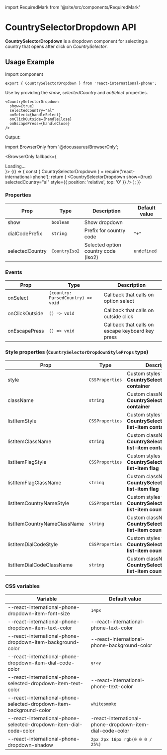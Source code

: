 import RequiredMark from '@site/src/components/RequiredMark'

# CountrySelectorDropdown API

**CountrySelectorDropdown** is a dropdown component for selecting a country that opens after click on _CountrySelector_.

## Usage Example

Import component

```tsx
export { CountrySelectorDropdown } from 'react-international-phone';
```

Use by providing the _show_, _selectedCountry_ and _onSelect_ properties.

```tsx
<CountrySelectorDropdown
  show={true}
  selectedCountry="al"
  onSelect={handleSelect}
  onClickOutside={handleClose}
  onEscapePress={handleClose}
/>
```

Output:

import BrowserOnly from '@docusaurus/BrowserOnly';

<BrowserOnly fallback={<div>Loading...</div>}>
{() => {
const { CountrySelectorDropdown } = require('react-international-phone');
return (
<CountrySelectorDropdown show={true} selectedCountry="al" style={{ position: 'relative', top: '0' }} />
);
}}
</BrowserOnly>

### Properties

| Prop                 | Type          | Description                         | Default value |
| -------------------- | ------------- | ----------------------------------- | ------------- |
| show <RequiredMark/> | `boolean`     | Show dropdown                       |               |
| dialCodePrefix       | `string`      | Prefix for country code             | `"+" `        |
| selectedCountry      | `CountryIso2` | Selected option country code (iso2) | `undefined`   |

### Events

| Prop           | Type                               | Description                                      |
| -------------- | ---------------------------------- | ------------------------------------------------ |
| onSelect       | `(country: ParsedCountry) => void` | Callback that calls on option select             |
| onClickOutside | `() => void`                       | Callback that calls on outside click             |
| onEscapePress  | `() => void`                       | Callback that calls on escape keyboard key press |

### Style properties (`CountrySelectorDropdownStyleProps` type)

| Prop                         | Type            | Description                                                                  |
| ---------------------------- | --------------- | ---------------------------------------------------------------------------- |
| style                        | `CSSProperties` | Custom styles for **CountrySelectorDropdown container**                      |
| className                    | `string`        | Custom className for **CountrySelectorDropdown container**                   |
| listItemStyle                | `CSSProperties` | Custom styles for **CountrySelectorDropdown list-item container**            |
| listItemClassName            | `string`        | Custom className for **CountrySelectorDropdown list-item container**         |
| listItemFlagStyle            | `CSSProperties` | Custom styles for **CountrySelectorDropdown list-item flag**                 |
| listItemFlagClassName        | `string`        | Custom className for **CountrySelectorDropdown list-item flag**              |
| listItemCountryNameStyle     | `CSSProperties` | Custom styles for **CountrySelectorDropdown list-item country name**         |
| listItemCountryNameClassName | `string`        | Custom className for **CountrySelectorDropdown list-item country name**      |
| listItemDialCodeStyle        | `CSSProperties` | Custom styles for **CountrySelectorDropdown list-item country dial code**    |
| listItemDialCodeClassName    | `string`        | Custom className for **CountrySelectorDropdown list-item country dial code** |

### CSS variables

| Variable                                                            | Default value                                            |
| ------------------------------------------------------------------- | -------------------------------------------------------- |
| --react-international-phone-dropdown-item-font-size                 | `14px`                                                   |
| --react-international-phone-dropdown-item-text-color                | --react-international-phone-text-color                   |
| --react-international-phone-dropdown-item-background-color          | --react-international-phone-background-color             |
| --react-international-phone-dropdown-item-dial-code-color           | `gray`                                                   |
| --react-international-phone-selected-dropdown-item-text-color       | --react-international-phone-text-color                   |
| --react-international-phone-selected-dropdown-item-background-color | `whitesmoke`                                             |
| --react-international-phone-selected-dropdown-item-dial-code-color  | -react-international-phone-dropdown-item-dial-code-color |
| --react-international-phone-dropdown-shadow                         | `2px 2px 16px rgb(0 0 0 / 25%)`                          |
